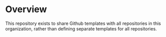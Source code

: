 # Overview
This repository exists to share Github templates with all repositories in this organization, rather than defining separate templates for all repositories.
